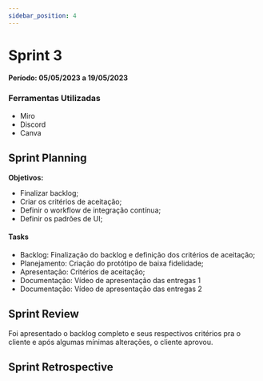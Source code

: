 ```yaml
---
sidebar_position: 4
---
```


# Sprint 3

**Período: 05/05/2023 a 19/05/2023**

### Ferramentas Utilizadas
- Miro
- Discord
- Canva

## Sprint Planning
**Objetivos:** 
- Finalizar backlog;
- Criar os critérios de aceitação;
- Definir o workflow de integração contínua;
- Definir os padrões de UI;

#### Tasks
- Backlog: Finalização do backlog e definição dos critérios de aceitação;
- Planejamento: Criação do protótipo de baixa fidelidade;
- Apresentação: Critérios de aceitação;
- Documentação: Vídeo de apresentação das entregas 1
- Documentação: Vídeo de apresentação das entregas 2

## Sprint Review
Foi apresentado o backlog completo e seus respectivos critérios pra o cliente e após algumas mínimas alterações, o cliente aprovou.

## Sprint Retrospective

